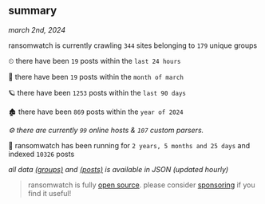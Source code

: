 
## summary
_march 2nd, 2024_

ransomwatch is currently crawling `344` sites belonging to `179` unique groups

⏲ there have been `19` posts within the `last 24 hours`

🦈 there have been `19` posts within the `month of march`

🪐 there have been `1253` posts within the `last 90 days`

🏚 there have been `869` posts within the `year of 2024`

_⚙️ there are currently `99` online hosts & `107` custom parsers._

🦕 ransomwatch has been running for `2 years, 5 months and 25 days` and indexed `10326` posts

_all data  [(groups)](http://ransomwhat.telemetry.ltd/groups) and [(posts)](http://ransomwhat.telemetry.ltd/posts) is available in JSON (updated hourly)_

> ransomwatch is fully [open source](https://github.com/joshhighet/ransomwatch#ransomwatch--). please consider [sponsoring](https://github.com/sponsors/joshhighet) if you find it useful!
